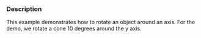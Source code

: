 ### Description

This example demonstrates how to rotate an object around an axis. For the demo, we rotate a cone 10 degrees around the y axis.
